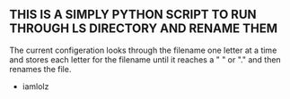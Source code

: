 THIS IS A SIMPLY PYTHON SCRIPT TO RUN THROUGH LS DIRECTORY AND RENAME THEM
---

The current configeration looks through the filename one letter at a time and stores each letter for the filename until it reaches a " " or "." and then renames the file.


- iamlolz